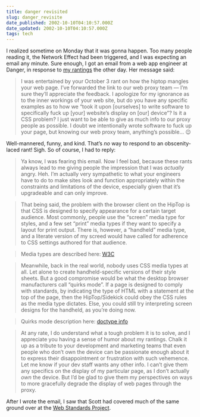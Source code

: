 ```yaml
---
title: danger revisited
slug: danger_revisite
date_published: 2002-10-10T04:10:57.000Z
date_updated: 2002-10-10T04:10:57.000Z
tags: tech
---
```


I realized sometime on Monday that it was gonna happen. Too many people reading it, the Network Effect had been triggered, and I was expecting an email any minute. Sure enough, I got an email from a web app engineer at Danger, in response to [my rantings](http://www.dashes.com/anil/index.php?archives/003378.php) the other day. Her message said:

> I was entertained by your October 3 rant on how the hiptop mangles your web page. I’ve forwarded the link to our web proxy team — I’m sure they’ll appreciate the feedback. I apologize for my ignorance as to the inner workings of your web site, but do you have any specific examples as to how we “took it upon [ourselves] to write software to specifically fuck up [your] website’s display on [our] device”? Is it a CSS problem? I just want to be able to give as much info to our proxy people as possible. I doubt we intentionally wrote software to fuck up your page, but knowing our web proxy team, anything’s possible… 😉

Well-mannered, funny, and kind. That’s *no* way to respond to an obscenity-laced rant! Sigh. So of course, I had to reply:

> Ya know, I was fearing this email. Now I feel bad, because these rants always lead to me giving people the impression that I was *actually* angry. Heh. I’m actually very sympathetic to what your engineers have to do to make sites look and function appropriately within the constraints and limitations of the device, especially given that it’s upgradeable and can only improve.

> That being said, the problem with the browser client on the HipTop is that CSS is designed to specify appearance for a certain target audience. Most commonly, people use the “screen” media type for styles, and a few set “print” media types if they want to specify a layout for print output. There is, however, a “handheld” media type, and a literate version of my screed would have called for adherence to CSS settings authored for that audience.

> Media types are described here: [W3C](http://www.w3.org/TR/REC-CSS2/media.html)

> Meanwhile, back in the real world, nobody uses CSS media types at all. Let alone to create handheld-specific versions of their style sheets. But a good compromise would be what the desktop browser manufacturers call “quirks mode”. If a page is designed to comply with standards, by indicating the type of HTML with a statement at the top of the page, then the HipTop/Sidekick could obey the CSS rules as the media type dictates. Else, you could still try interpreting screen designs for the handheld, as you’re doing now.

> Quirks mode description here: [doctype info](http://gutfeldt.ch/matthias/articles/doctypeswitch.html)

> At any rate, I do understand what a tough problem it is to solve, and I appreciate you having a sense of humor about my rantings. Chalk it up as a tribute to your development and marketing teams that even people who don’t own the device can be passionate enough about it to express their disappointment or frustration with such vehemence. Let me know if your dev staff wants any other info. I can’t give them any specifics on the display of my particular page, as I don’t actually *own* the device. But I’d be glad to give them my perspectives on ways to more gracefully degrade the display of web pages through the proxy.

After I wrote the email, I saw that Scott had covered much of the same ground over at the [Web Standards Project](http://www.webstandards.org/buzz/archive/2002_10.html#a000092).
